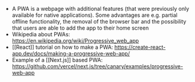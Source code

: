 - A PWA is a webpage with additional features (that were previously only available for native applications). Some advantages are e.g. partial offline functionality, the removal of the browser bar and the possibility that users are able to add the app to their home screen
- Wikipedia about PWAs: https://en.wikipedia.org/wiki/Progressive_web_app
- [[React]] tutorial on how to make a PWA: https://create-react-app.dev/docs/making-a-progressive-web-app/
- Example of a [[Next.js]] based PWA: https://github.com/vercel/next.js/tree/canary/examples/progressive-web-app